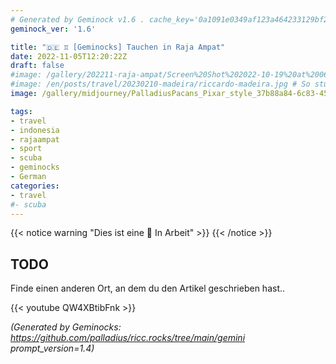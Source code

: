 ```yaml
---
# Generated by Geminock v1.6 . cache_key='0a1091e0349af123a464233129bf22b0674da35e3d73bbb2d4e8166f0254124a-de.yaml'
geminock_ver: '1.6'

title: "🇩🇪 ♊ [Geminocks] Tauchen in Raja Ampat"
date: 2022-11-05T12:20:22Z
draft: false
#image: /gallery/202211-raja-ampat/Screen%20Shot%202022-10-19%20at%2006.57.26.jpg
#image: /en/posts/travel/20230210-madeira/riccardo-madeira.jpg # So stupid not to autodetect...
image: /gallery/midjourney/PalladiusPacans_Pixar_style_37b88a84-6c83-452f-9f63-4d250ea4ec3d.png

tags: 
- travel
- indonesia
- rajaampat
- sport
- scuba
- geminocks
- German
categories:
- travel
#- scuba
---
```


{{< notice warning "Dies ist eine 🚧 In Arbeit" >}}
{{< /notice >}}

## TODO

Finde einen anderen Ort, an dem du den Artikel geschrieben hast..

{{< youtube QW4XBtibFnk >}}


*(Generated by Geminocks: https://github.com/palladius/ricc.rocks/tree/main/gemini prompt_version=1.4)*